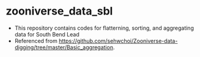 # zooniverse_data_sbl
- This repository contains codes for flatterning, sorting, and aggregating data for South Bend Lead
- Referenced from https://github.com/sehwchoi/Zooniverse-data-digging/tree/master/Basic_aggregation.
